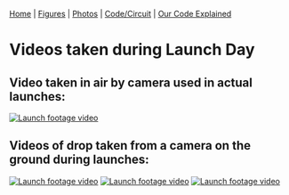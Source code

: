[Home](https://assumepositiveintentions.github.io/Final/) | [Figures](https://assumepositiveintentions.github.io/Final/figures) | [Photos](https://assumepositiveintentions.github.io/Final/photos) | [Code/Circuit](https://assumepositiveintentions.github.io/Final/code) | [Our Code Explained](https://assumepositiveintentions.github.io/Final/decoded)

# Videos taken during Launch Day

## Video taken in air by camera used in actual launches:
[![Launch footage video](http://img.youtube.com/vi/qy21oT7Ep4Q/0.jpg)](http://www.youtube.com/watch?v=qy21oT7Ep4Q)

## Videos of drop taken from a camera on the ground during launches:
[![Launch footage video](http://img.youtube.com/vi/VIDEO_ID_HERE/0.jpg)](http://www.youtube.com/watch?v=VIDEO_ID_HERE)
[![Launch footage video](http://img.youtube.com/vi/VIDEO_ID_HERE/0.jpg)](http://www.youtube.com/watch?v=VIDEO_ID_HERE)
[![Launch footage video](http://img.youtube.com/vi/VIDEO_ID_HERE/0.jpg)](http://www.youtube.com/watch?v=VIDEO_ID_HERE)
